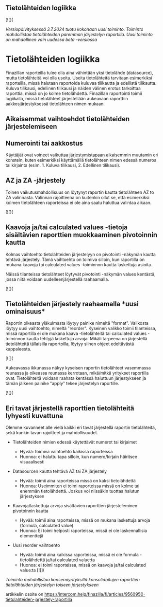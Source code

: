 ## Tietolähteiden logiikka

[![](

*Versiopäivityksessä 3.7.2024 tuotu kokonaan uusi toiminto. Toiminto mahdollistaa tietolähteiden paremman järjestelyn raportilla. Uusi toiminto on mahdollinen vain uudessa beta -versiossa*

# Tietolähteiden logiikka

Finazillan raporteilla tulee olla aina vähintään yksi tietolähde (datasource), mutta tietolähteitä voi olla useita. Useita tietolähteitä tarvitaan esimerkiksi raporteilla, missä halutaan raportoida kuluvaa tilikautta ja edellistä tilikautta. Kuluva tilikausi, edellinen tilikausi ja näiden välinen erotus tarkoittaa raporttia, missä on jo kolme tietolähdettä. Finazillan raportointi toimii logiikalla, missä tietolähteet järjestellään aukeavaan raporttiin aakkosjärjestyksessä tietolähteen nimen mukaan.

## Aikaisemmat vaihtoehdot tietolähteiden järjestelemiseen

## Numerointi tai aakkostus

Käyttäjät ovat voineet vaikuttaa järjestymistapaan aikaisemmin muutamin eri konstein, kuten esimerkiksi käyttämällä tietolähteen nimen edessä numeroa tai kirjainta (esim. 1. Kuluva tilikausi, 2. Edellinen tilikausi).

## AZ ja ZA -järjestely

Toinen vaikutusmahdollisuus on löytynyt raportin kautta tietolähteen AZ to ZA valinnasta. Valinnan rajoitteena on kuitenkin ollut se, että esimerkiksi kolmen tietolähteen raporteissa ei ole aina saatu haluttua valintaa aikaan.

[![](

## Kaavoja ja/tai calculated values -tietoja sisältävien raporttien muokkaaminen pivotoinnin kautta

Kolmas vaihtoehto tietolähteiden järjestelyyn on pivotointi -näkymän kautta tehtävä järjestely. Tämä vaihtoehto on toimiva silloin, kun raportilla on mukana kaavoja tai calculated values -toiminnon kautta laskettuja asioita.

Näissä tilanteissa tietolähteet löytyvät pivotointi -näkymän values kentästä, jossa niitä voidaan uudelleenjärjestellä raahaamalla.

[![](

## Tietolähteiden järjestely raahaamalla \*uusi ominaisuus\*

Raportin oikeasta yläkulmasta löytyy painike nimeltä "format". Valikosta löytyy uusi vaihtoehto, nimeltä "reorder". Kyseinen valikko toimii tilanteissa, missä raportilla ei ole mukana kaava -tietolähteitä tai calculated values -toiminnon kautta tehtyjä laskettuja arvoja. Mikäli tarpeena on järjestellä tietolähteitä tällaisilla raportoilla, löytyy siihen ohjeet edeltävästä kappaleesta.

[![](

Aukeavassa ikkunassa näkyy kyseisen raportin tietolähteet vasemmassa reunassa ja oikeassa reunassa kerrotaan, mikä/mitkä yritykset raportilla ovat. Tietolähteitä voidaan raahata kentässä haluttuun järjestykseen ja tämän jälkeen painike "apply" tekee järjestelyn raportille.

[![](

## Eri tavat järjestellä raporttien tietolähteitä lyhyesti kuvattuna

Olemme kuvanneet alle vielä kaikki eri tavat järjestellä raportin tietolähteitä, sekä kunkin tavan rajoitteet ja mahdollisuudet.

* Tietolähteiden nimien edessä käytettävät numerot tai kirjaimet

  + Hyvää: toimiva vaihtoehto kaikissa raporteissa
  + Huonoa: ei haluttu tapa silloin, kun numero/kirjain häiritsee visuaalisesti
* Datasourcen kautta tehtävä AZ tai ZA järjestely

  + Hyvää: toimii aina raporteissa missä on kaksi tietolähdettä
  + Huonoa: Useimmiten ei toimi raporteissa missä on kolme tai enemmän tietolähdettä. Joskus voi niissäkin tuottaa halutun järjestyksen
* Kaavoja/laskettuja arvoja sisältävien raporttien järjesteleminen pivotoinnin kautta

  + Hyvää: toimii aina raporteissa, missä on mukana laskettuja arvoja (formula, calculated value)
  + Huonoa: Ei toimi helposti raporteissa, missä ei ole laskennallisia elementtejä
* Uusi reorder vaihtoehto

  + Hyvää: toimii aina kaikissa raporteissa, missä ei ole formula -tietolähdettä ja/tai calculated value:ta
  + Huonoa: ei toimi raporteissa, missä on kaavoja ja/tai calculated value:ta
[![](

*Toiminto mahdollistaa konserniyrityksillä konsolidoitujen raporttien tietolähteiden järjestelyn toiseen järjestykseen*



artikkelin osoite on https://intercom.help/finazilla/fi/articles/9560950-tietolahteiden-jarjestely-raportilla

